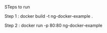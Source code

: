 STeps to run


Step 1 : docker build -t ng-docker-example .
 
Step 2 : docker run -p 80:80 ng-docker-example

